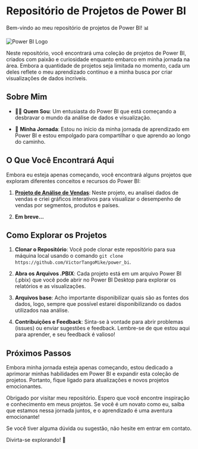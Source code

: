 # Repositório de Projetos de Power BI

Bem-vindo ao meu repositório de projetos de Power BI! 📊

![Power BI Logo](https://onedrive.live.com/embed?resid=FA1D3500DAB5C153%2151055&authkey=%21ACcMbqPnOxBEne0&width=500&height=281)

Neste repositório, você encontrará uma coleção de projetos de Power BI, criados com paixão e curiosidade enquanto embarco em minha jornada na área. Embora a quantidade de projetos seja limitada no momento, cada um deles reflete o meu aprendizado contínuo e a minha busca por criar visualizações de dados incríveis.

## Sobre Mim

- 👨‍💻 **Quem Sou**: Um entusiasta do Power BI que está começando a desbravar o mundo da análise de dados e visualização.

- 🌱 **Minha Jornada**: Estou no início da minha jornada de aprendizado em Power BI e estou empolgado para compartilhar o que aprendo ao longo do caminho.

## O Que Você Encontrará Aqui

Embora eu esteja apenas começando, você encontrará alguns projetos que exploram diferentes conceitos e recursos do Power BI:

1. **[Projeto de Análise de Vendas](https://github.com/VictorTangoMike/power_bi/tree/main/Financial)**: Neste projeto, eu analisei dados de vendas e criei gráficos interativos para visualizar o desempenho de vendas por segmentos, produtos e países. 

2. **Em breve...** 

## Como Explorar os Projetos

1. **Clonar o Repositório**: Você pode clonar este repositório para sua máquina local usando o comando `git clone https://github.com/VictorTangoMike/power_bi`.

2. **Abra os Arquivos .PBIX**: Cada projeto está em um arquivo Power BI (.pbix) que você pode abrir no Power BI Desktop para explorar os relatórios e as visualizações.

3. **Arquivos base**: Acho importante disponibilizar quais são as fontes dos dados, logo, sempre que possível estarei disponibilizando os dados utilizados naa análise. 

4. **Contribuições e Feedback**: Sinta-se à vontade para abrir problemas (issues) ou enviar sugestões e feedback. Lembre-se de que estou aqui para aprender, e seu feedback é valioso!

## Próximos Passos

Embora minha jornada esteja apenas começando, estou dedicado a aprimorar minhas habilidades em Power BI e expandir esta coleção de projetos. Portanto, fique ligado para atualizações e novos projetos emocionantes.

Obrigado por visitar meu repositório. Espero que você encontre inspiração e conhecimento em meus projetos. Se você é um novato como eu, saiba que estamos nessa jornada juntos, e o aprendizado é uma aventura emocionante!

Se você tiver alguma dúvida ou sugestão, não hesite em entrar em contato.

Divirta-se explorando! 🚀
